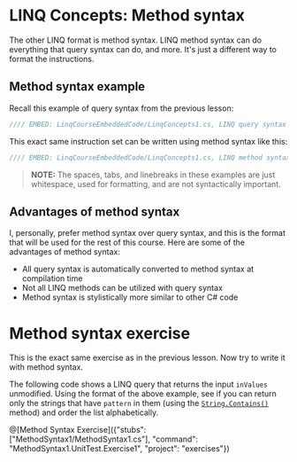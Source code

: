 # LINQ Concepts: Method syntax
The other LINQ format is method syntax. LINQ method syntax can do everything that query syntax can do, and more. It's just a different way to format the instructions.

## Method syntax example
Recall this example of query syntax from the previous lesson:

```csharp
//// EMBED: LinqCourseEmbeddedCode/LinqConcepts1.cs, LINQ query syntax
```

This exact same instruction set can be written using method syntax like this:

```csharp
//// EMBED: LinqCourseEmbeddedCode/LinqConcepts1.cs, LINQ method syntax
```

> **NOTE:** The spaces, tabs, and linebreaks in these examples are just whitespace, used for formatting, and are not syntactically important.

## Advantages of method syntax

I, personally, prefer method syntax over query syntax, and this is the format that will be used for the rest of this course. Here are some of the advantages of method syntax:

 - All query syntax is automatically converted to method syntax at compilation time
 - Not all LINQ methods can be utilized with query syntax
 - Method syntax is stylistically more similar to other C# code

# Method syntax exercise

This is the exact same exercise as in the previous lesson. Now try to write it with method syntax.

The following code shows a LINQ query that returns the input `inValues` unmodified. Using the format of the above example, see if you can return only the strings that have `pattern` in them (using the [`String.Contains()`](https://msdn.microsoft.com/en-us/library/dy85x1sa%28v=vs.110%29.aspx) method) and order the list alphabetically.

@[Method Syntax Exercise]({"stubs": ["MethodSyntax1/MethodSyntax1.cs"], "command": "MethodSyntax1.UnitTest.Exercise1", "project": "exercises"})

